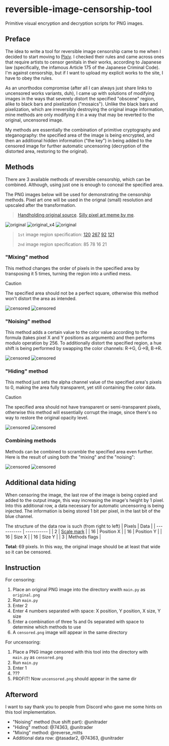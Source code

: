 # reversible-image-censorship-tool
Primitive visual encryption and decryption scripts for PNG images.

## Preface
The idea to write a tool for reversible image censorship came to me when I decided to start moving to [Pixiv](https://www.pixiv.net/en/). I checked their rules and came across ones that require artists to censor genitals in their works, according to Japanese law (specifically, the infamous Article 175 of the Japanese Criminal Code). I'm against censorship, but if I want to upload my explicit works to the site, I have to obey the rules.

As an unorthodox compromise (after all I can always just share links to uncensored works variants, duh), I came up with solutions of modifying images in the ways that severely distort the specified "obscene" region, alike to black bars and pixelization ("mosaics"). Unlike the black bars and pixelization, which are irreversibly destroying the original image information, mine methods are only modifying it in a way that may be reverted to the original, uncensored image.

My methods are essentially the combination of primitive cryptography and steganography: the specified area of the image is being encrypted, and then an additional hidden information ("the key") in being added to the censored image for further automatic uncensoring (decryption of the distorted area, restoring to the original).

## Methods
There are 3 available methods of reversible censorship, which can be combined. Although, using just one is enough to conceal the specified area.

The PNG images below will be used for demonstrating the censorship methods. Pixel art one will be used in the orignal (small) resolution and upscaled after the transformation.
> [Handholding original source](https://x.com/suzuha00/status/1870830462266167516). [Silly pixel art meme by me](https://www.newgrounds.com/art/view/redreaperripper/so-true-bestie-pegs-you).

![original](https://github.com/user-attachments/assets/16eeda68-eab8-43be-8b58-a7093714b30f)
![original_x4](https://github.com/user-attachments/assets/b3ec8a02-23ee-45e7-986f-adf322618ff5)
![original](https://github.com/user-attachments/assets/01d2d195-0fef-4470-b906-21eacb19f6fc)

> `1st` image region specification: [120](a "X position (from left)") [267](a "Y position (from top)") [92](a "Width (X size, to right)") [121](a "Height (Y size, to down)")
>
> `2nd` image region specification: 85 78 16 21

### "Mixing" method
This method changes the order of pixels in the specified area by transposing it 5 times, turning the region into a unified mess.

> [!CAUTION]
> The specified area should not be a perfect square, otherwise this method won't distort the area as intended.

![censored](https://github.com/user-attachments/assets/59e29856-3cc4-4b50-9c2d-cd8df63ac272)
![censored](https://github.com/user-attachments/assets/32637ed1-7ad1-45d0-9139-3eb1effbdf0f)

### "Noising" method
This method adds a certain value to the color value according to the formula (takes pixel X and Y positions as arguments) and then performs modulo operation by 256. To additionally distort the specified region, a hue shift is being performed by swapping the color channels: R→G, G→B, B→R.

![censored](https://github.com/user-attachments/assets/0597f94d-e831-4643-854b-027a4c5048a5)
![censored](https://github.com/user-attachments/assets/7818b770-4863-454c-b2df-f0b51bfd26a5)

### "Hiding" method
This method just sets the alpha channel value of the specified area's pixels to 0, making the area fully transparent, yet still containing the color data.

> [!CAUTION]
> The specified area should not have transparent or semi-transparent pixels, otherwise this method will essentially corrupt the image, since there's no way to restore the original opacity level.

![censored](https://github.com/user-attachments/assets/376b1815-d417-4054-be05-624a04284bf0)
![censored](https://github.com/user-attachments/assets/844dd195-6617-49dd-96a1-c9a9a4665a89)

### Combining methods
Methods can be combined to scramble the specified area even further. Here is the result of using both the "mixing" and the "noising":

![censored](https://github.com/user-attachments/assets/b62ef1e8-cd0d-44dc-82ae-1817c5775fea)
![censored](https://github.com/user-attachments/assets/5bf180a9-8b91-4440-81bd-e5b6771f4e91)

## Additional data hiding
When censoring the image, the last row of the image is being copied and added to the output image, this way increasing the image's height by 1 pixel. Into this additional row, a data necessary for automatic uncensoring is being injected. The information is being stored 1 bit per pixel, in the last bit of the blue channel.

The structure of the data row is such (from right to left)
| Pixels | Data |
| ----------- | ----------- |
| 2 | [Scale mark](a "The first pixel contains 0, the second pixel contains 1. In case if the censored image will be upscaled by some integer number (pixel art upscaling, for example), the tool will detect it and still correctly uncensore the image.") |
| 16 | Position X |
| 16 | Position Y |
| 16 | Size X |
| 16 | Size Y |
| 3 | Methods flags |

**Total:** 69 pixels. In this way, the original image should be at least that wide so it can be censored.

## Instruction
For censoring:
1. Place an original PNG image into the directory wwith `main.py` as `original.png`
2. Run `main.py`
3. Enter 2
4. Enter 4 numbers separated with space: X position, Y position, X size, Y size
5. Enter a combination of three 1s and 0s separated with space to determine which methods to use
6. A `censored.png` image will appear in the same directory

For uncensoring:
1. Place a PNG image censored with this tool into the directory with `main.py` as `censored.png`
2. Run `main.py`
3. Enter 1
4. ???
5. PROFIT! Now `uncensored.png` should appear in the same dir

## Afterword
I want to say thank you to people from Discord who gave me some hints on this tool implementation.
- "Noising" method (hue shift part): @unitrader
- "Hiding" method: @74363, @unitrader
- "Mixing" method: @reverse_mitts
- Additional data row: @tasadar2, @74363, @unitrader
